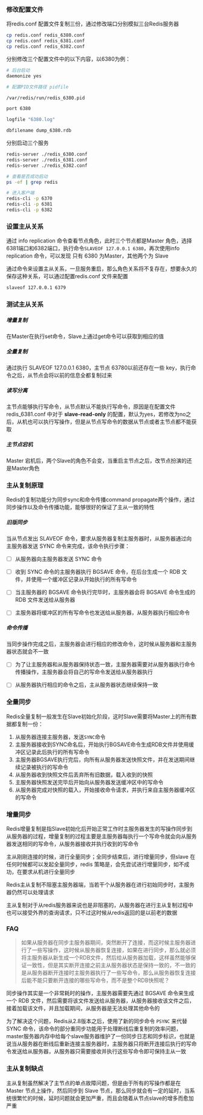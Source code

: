 ### 修改配置文件

将redis.conf 配置文件复制三份，通过修改端口分别模拟三台Redis服务器

```bash
cp redis.conf redis_6380.conf
cp redis.conf redis_6381.conf
cp redis.conf redis_6382.conf
```



分别修改三个配置文件中的以下内容，以6380为例：

```bash
# 后台启动
daemonize yes

# 配置PID文件路径 pidfile

/var/redis/run/redis_6380.pid

port 6380

logfile "6380.log"

dbfilename dump_6380.rdb
```



分别启动三个服务

```bash
redis-server ./redis_6380.conf
redis-server ./redis_6381.conf
redis-server ./redis_6382.conf

# 查看是否成功启动
ps -ef | grep redis

# 进入客户端
redis-cli -p 6370
redis-cli -p 6381
redis-cli -p 6382
```







### 设置主从关系

通过 info replication 命令查看节点角色，此时三个节点都是Master 角色，选择6381端口和6382端口，执行命令`SLAVEOF 127.0.0.1 6380`，再次使用info replication 命令，可以发现 只有 6380 为Master，其他两个为 Slave



通过命令来设置主从关系，一旦服务重启，那么角色关系将不复存在，想要永久的保存这种关系，可以通过配置redis.conf 文件来配置

```bash
slaveof 127.0.0.1 6379
```





### 测试主从关系

##### 增量复制

在Master在执行set命令，Slave上通过get命令可以获取到相应的值



##### 全量复制

通过执行 SLAVEOF 127.0.0.1 6380，主节点 63780以前还存在一些 key，执行命令之后，从节点会将以前的信息全都复制过来



##### 读写分离

主节点能够执行写命令，从节点默认不能执行写命令，原因是在配置文件 redis_6381.conf 中对于 **slave-read-only** 的配置，默认为yes，若修改为no之后，从机也可以执行写操作，但是从节点写命令的数据从节点或者主节点都不能获取



##### 主节点宕机

Master 宕机后，两个Slave的角色不会变，当重启主节点之后，改节点扮演的还是Master角色











### 主从复制原理

Redis的复制功能分为同步sync和命令传播command propagate两个操作，通过同步操作以及命令传播功能，能够很好的保证了主从一致的特性



##### 旧版同步

当从节点发出 SLAVEOF 命令，要求从服务器复制主服务器时，从服务器通过向主服务器发送 SYNC 命令来完成，该命令执行步骤：

- [ ] 从服务器向主服务器发送 SYNC 命令

- [ ] 收到 SYNC 命令的主服务器执行 BGSAVE 命令，在后台生成一个 RDB 文件，并使用一个缓冲区记录从开始执行的所有写命令

- [ ] 当主服务器的 BGSAVE 命令执行完毕时，主服务器会将 BGSAVE 命令生成的 RDB 文件发送给从服务器

- [ ] 主服务器将缓冲区的所有写命令也发送给从服务器，从服务器执行相应命令





##### 命令传播

当同步操作完成之后，主服务器会进行相应的修改命令，这时候从服务器和主服务器状态就会不一致

- [ ] 为了让主服务器和从服务器保持状态一致，主服务器需要对从服务器执行命令传播操作，主服务器会将自己的写命令发送给从服务器执行

- [ ] 从服务器执行相应的命令之后，主从服务器状态继续保持一致







### 全量同步

Redis全量复制一般发生在Slave初始化阶段，这时Slave需要将Master上的所有数据都复制一份： 

1. 从服务器连接主服务器，发送`SYNC`命令
2. 主服务器接收到SYNC命名后，开始执行BGSAVE命令生成RDB文件并使用缓冲区记录此后执行的所有写命令
3. 主服务器BGSAVE执行完后，向所有从服务器发送快照文件，并在发送期间继续记录被执行的写命令
4. 从服务器收到快照文件后丢弃所有旧数据，载入收到的快照
5. 主服务器快照发送完毕后开始向从服务器发送缓冲区中的写命令
6. 从服务器完成对快照的载入，开始接收命令请求，并执行来自主服务器缓冲区的写命令





### 增量同步

Redis增量复制是指Slave初始化后开始正常工作时主服务器发生的写操作同步到从服务器的过程，增量复制的过程主要是主服务器每执行一个写命令就会向从服务器发送相同的写命令，从服务器接收并执行收到的写命令



主从刚刚连接的时候，进行全量同步；全同步结束后，进行增量同步，但slave 在任何时候都可以发起全量同步，redis 策略是，会先尝试进行增量同步，如不成功，在要求从机进行全量同步



Redis主从复制不阻塞主服务器端，当若干个从服务器在进行初始同步时，主服务器仍然可以处理请求



主从复制对于从redis服务器来说也是非阻塞的，从服务器在进行主从复制过程中也可以接受外界的查询请求，只不过这时候从redis返回的是以前老的数据





### FAQ

> 如果从服务器在同步主服务器期间，突然断开了连接，而这时候主服务器进行了一些写操作，这时候从服务器恢复连接，如果在进行同步，那么就必须将主服务器从新生成一个RDB文件，然后给从服务器加载，这样虽然能够保证一致性，但是其实断开连接之前主从服务器状态是保持一致的，不一致的是从服务器断开连接时主服务器执行了一些写命令，那么从服务器恢复连接后能不能只要断开连接的哪些写命令，而不是整个RDB快照呢？



同步操作其实是一个非常耗时的操作，主服务器需要先通过 BGSAVE 命令来生成一个 RDB 文件，然后需要将该文件发送给从服务器，从服务器接收该文件之后，接着加载该文件，并且加载期间，从服务器是无法处理其他命令的



为了解决这个问题，Redis从2.8版本之后，使用了新的同步命令 `PSYNC` 来代替 SYNC 命令，该命令的部分重同步功能用于处理断线后重复制的效率问题，master服务器内存中给每个slave服务器维护了一份同步日志和同步标识，也就是说当从服务器在断线后重新连接主服务器时，主服务器只将断开连接后执行的写命令发送给从服务器，从服务器只需要接收并执行这些写命令即可保持主从一致













### 主从复制缺点

主从复制虽然解决了主节点的单点故障问题，但是由于所有的写操作都是在 Master 节点上操作，然后同步到 Slave 节点，那么同步就会有一定的延时，当系统很繁忙的时候，延时问题就会更加严重，而且会随着从节点slave的增多而愈加严重

